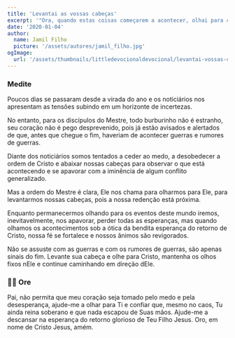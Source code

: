 ```yaml
---
title: 'Levantai as vossas cabeças'
excerpt: '"Ora, quando estas coisas começarem a acontecer, olhai para cima e levantai as vossas cabeças, porque a vossa redenção está próxima" – Lucas 21.28'
date: '2020-01-04'
author:
  name: Jamil Filho
  picture: '/assets/autores/jamil_filho.jpg'
ogImage:
  url: '/assets/thumbnails/littledevocionaldevocional/levantai-vossas-cabecas.png'
---
```


### Medite

Poucos dias se passaram desde a virada do ano e os noticiários nos apresentam as tensões subindo em um horizonte de incertezas.


No entanto, para os discípulos do Mestre, todo burburinho não é estranho, seu coração não é pego desprevenido, pois já estão avisados e alertados de que, antes que chegue o fim, haveriam de acontecer guerras e rumores de guerras.


Diante dos noticiários somos tentados a ceder ao medo, a desobedecer a ordem de Cristo e abaixar nossas cabeças para observar o que está acontecendo e se apavorar com a iminência de algum conflito generalizado.


Mas a ordem do Mestre é clara, Ele nos chama para olharmos para Ele, para levantarmos nossas cabeças, pois a nossa redenção está próxima.


Enquanto permanecermos olhando para os eventos deste mundo iremos, inevitavelmente, nos apavorar, perder todas as esperanças, mas quando olhamos os acontecimentos sob a ótica da bendita esperança do retorno de Cristo, nossa fé se fortalece e nossos ânimos são revigorados.


Não se assuste com as guerras e com os rumores de guerras, são apenas sinais do fim. Levante sua cabeça e olhe para Cristo, mantenha os olhos fixos nEle e continue caminhando em direção dEle.

### 🙏🏻 Ore

Pai, não permita que meu coração seja tomado pelo medo e pela desesperança, ajude-me a olhar para Ti e confiar que, mesmo no caos, Tu ainda reina soberano e que nada escapou de Suas mãos. Ajude-me a descansar na esperança do retorno glorioso de Teu Filho Jesus. Oro, em nome de Cristo Jesus, amém.